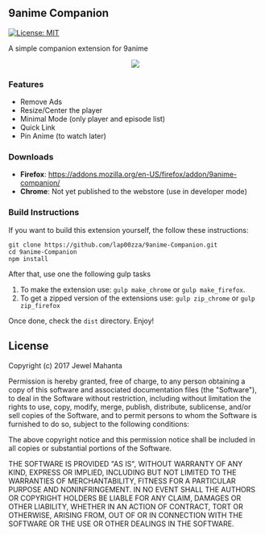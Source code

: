 ## 9anime Companion
[![License: MIT](https://img.shields.io/badge/License-MIT-yellow.svg)](https://github.com/lap00zza/9anime-Companion/blob/master/LICENSE)

A simple companion extension for 9anime
<p align="center"><img src="https://image.ibb.co/chDnYv/ui.png"></p>


### Features
* Remove Ads
* Resize/Center the player
* Minimal Mode (only player and episode list)
* Quick Link
* Pin Anime (to watch later)

### Downloads
* **Firefox**: https://addons.mozilla.org/en-US/firefox/addon/9anime-companion/
* **Chrome**: Not yet published to the webstore (use in developer mode)

### Build Instructions
If you want to build this extension yourself, the follow these instructions:
```
git clone https://github.com/lap00zza/9anime-Companion.git
cd 9anime-Companion
npm install
```
After that, use one the following gulp tasks
1. To make the extension use: `gulp make_chrome` or `gulp make_firefox`.
2. To get a zipped version of the extensions use: `gulp zip_chrome` or `gulp zip_firefox`

Once done, check the `dist` directory. Enjoy!

## License
Copyright (c) 2017 Jewel Mahanta

Permission is hereby granted, free of charge, to any person obtaining a copy
of this software and associated documentation files (the "Software"), to deal
in the Software without restriction, including without limitation the rights
to use, copy, modify, merge, publish, distribute, sublicense, and/or sell
copies of the Software, and to permit persons to whom the Software is
furnished to do so, subject to the following conditions:

The above copyright notice and this permission notice shall be included in all
copies or substantial portions of the Software.

THE SOFTWARE IS PROVIDED "AS IS", WITHOUT WARRANTY OF ANY KIND, EXPRESS OR
IMPLIED, INCLUDING BUT NOT LIMITED TO THE WARRANTIES OF MERCHANTABILITY,
FITNESS FOR A PARTICULAR PURPOSE AND NONINFRINGEMENT. IN NO EVENT SHALL THE
AUTHORS OR COPYRIGHT HOLDERS BE LIABLE FOR ANY CLAIM, DAMAGES OR OTHER
LIABILITY, WHETHER IN AN ACTION OF CONTRACT, TORT OR OTHERWISE, ARISING FROM,
OUT OF OR IN CONNECTION WITH THE SOFTWARE OR THE USE OR OTHER DEALINGS IN THE
SOFTWARE.

